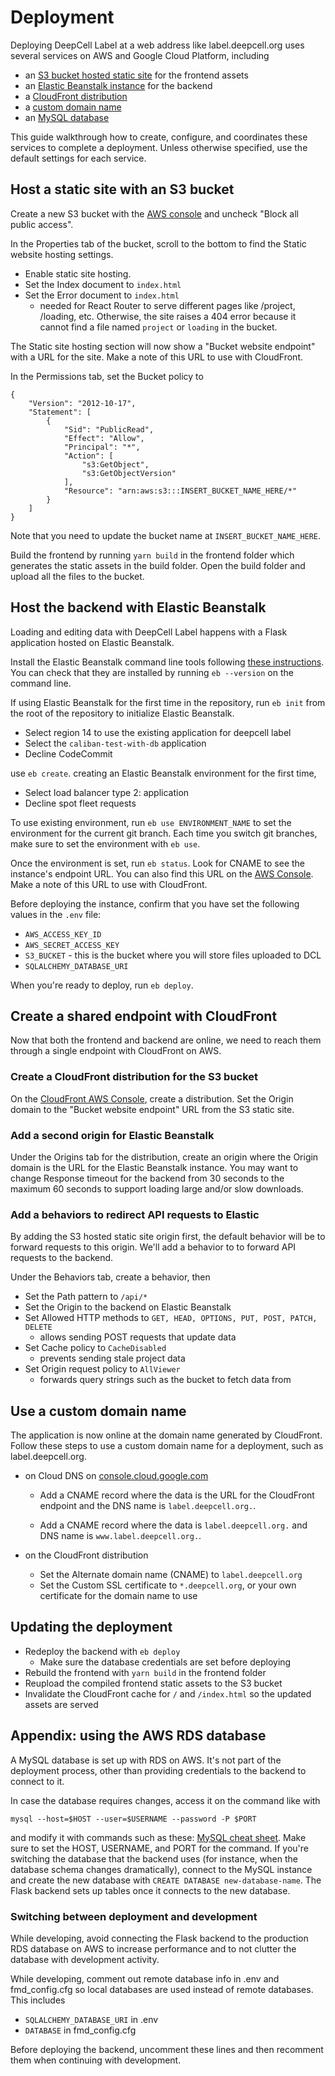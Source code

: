 # Deployment

Deploying DeepCell Label at a web address like label.deepcell.org uses several services on AWS and Google Cloud Platform, including

- an [S3 bucket hosted static site](#host-a-static-site-with-an-s3-bucket) for the frontend assets
- an [Elastic Beanstalk instance](#host-the-backend-with-elastic-beanstalk) for the backend
- a [CloudFront distribution](#create-a-shared-endpoint-with-cloudfront)
- a [custom domain name](#use-a-custom-domain-name)
- an [MySQL database](#appendix-using-the-aws-rds-database)

This guide walkthrough how to create, configure, and coordinates these services to complete a deployment. Unless otherwise specified, use the default settings for each service.

## Host a static site with an S3 bucket

Create a new S3 bucket with the [AWS console](https://s3.console.aws.amazon.com/s3/buckets) and uncheck "Block all public access".

In the Properties tab of the bucket, scroll to the bottom to find the Static website hosting settings.

- Enable static site hosting.
- Set the Index document to `index.html`
- Set the Error document to `index.html`
  - needed for React Router to serve different pages like /project, /loading, etc. Otherwise, the site raises a 404 error because it cannot find a file named `project` or `loading` in the bucket.

The Static site hosting section will now show a "Bucket website endpoint" with a URL for the site. Make a note of this URL to use with CloudFront.

In the Permissions tab,
set the Bucket policy to

```
{
    "Version": "2012-10-17",
    "Statement": [
        {
            "Sid": "PublicRead",
            "Effect": "Allow",
            "Principal": "*",
            "Action": [
                "s3:GetObject",
                "s3:GetObjectVersion"
            ],
            "Resource": "arn:aws:s3:::INSERT_BUCKET_NAME_HERE/*"
        }
    ]
}
```

Note that you need to update the bucket name at `INSERT_BUCKET_NAME_HERE`.

Build the frontend by running `yarn build` in the frontend folder which generates the static assets in the build folder. Open the build folder and upload all the files to the bucket.

## Host the backend with Elastic Beanstalk

Loading and editing data with DeepCell Label happens with a Flask application hosted on Elastic Beanstalk.

Install the Elastic Beanstalk command line tools following [these instructions](https://docs.aws.amazon.com/elasticbeanstalk/latest/dg/eb-cli3-install.html). You can check that they are installed by running `eb --version` on the command line.

If using Elastic Beanstalk for the first time in the repository, run `eb init` from the root of the repository to initialize Elastic Beanstalk.

- Select region 14 to use the existing application for deepcell label
- Select the `caliban-test-with-db` application
- Decline CodeCommit

use `eb create`. creating an Elastic Beanstalk environment for the first time,

- Select load balancer type 2: application
- Decline spot fleet requests

To use existing environment, run `eb use ENVIRONMENT_NAME` to set the environment for the current git branch. Each time you switch git branches, make sure to set the environment with `eb use`.

Once the environment is set, run `eb status`. Look for CNAME to see the instance's endpoint URL. You can also find this URL on the [AWS Console](https://us-east-2.console.aws.amazon.com/elasticbeanstalk/home). Make a note of this URL to use with CloudFront.

Before deploying the instance, confirm that you have set the following values in the `.env` file:

- `AWS_ACCESS_KEY_ID`
- `AWS_SECRET_ACCESS_KEY`
- `S3_BUCKET` - this is the bucket where you will store files uploaded to DCL
- `SQLALCHEMY_DATABASE_URI`

When you're ready to deploy, run `eb deploy`.

## Create a shared endpoint with CloudFront

Now that both the frontend and backend are online, we need to reach them through a single endpoint with CloudFront on AWS.

### Create a CloudFront distribution for the S3 bucket

On the [CloudFront AWS Console](https://us-east-1.console.aws.amazon.com/cloudfront/v3/home), create a distribution.
Set the Origin domain to the "Bucket website endpoint" URL from the S3 static site.

### Add a second origin for Elastic Beanstalk

Under the Origins tab for the distribution, create an origin where the Origin domain is the URL for the Elastic Beanstalk instance. You may want to change Response timeout for the backend from 30 seconds to the maximum 60 seconds to support loading large and/or slow downloads.

### Add a behaviors to redirect API requests to Elastic

By adding the S3 hosted static site origin first, the default behavior will be to forward requests to this origin. We'll add a behavior to to forward API requests to the backend.

Under the Behaviors tab, create a behavior, then

- Set the Path pattern to `/api/*`
- Set the Origin to the backend on Elastic Beanstalk
- Set Allowed HTTP methods to `GET, HEAD, OPTIONS, PUT, POST, PATCH, DELETE`
  - allows sending POST requests that update data
- Set Cache policy to `CacheDisabled`
  - prevents sending stale project data
- Set Origin request policy to `AllViewer`
  - forwards query strings such as the bucket to fetch data from

## Use a custom domain name

The application is now online at the domain name generated by CloudFront. Follow these steps to use a custom domain name for a deployment, such as label.deepcell.org.

- on Cloud DNS on [console.cloud.google.com](console.cloud.google.com)

  - Add a CNAME record where the data is the URL for the CloudFront endpoint and the DNS name is `label.deepcell.org.`.

  - Add a CNAME record where the data is `label.deepcell.org.` and DNS name is `www.label.deepcell.org.`.

- on the CloudFront distribution
  - Set the Alternate domain name (CNAME) to `label.deepcell.org`
  - Set the Custom SSL certificate to `*.deepcell.org`, or your own certificate for the domain name to use

## Updating the deployment

- Redeploy the backend with `eb deploy`
  - Make sure the database credentials are set before deploying
- Rebuild the frontend with `yarn build` in the frontend folder
- Reupload the compiled frontend static assets to the S3 bucket
- Invalidate the CloudFront cache for `/` and `/index.html` so the updated assets are served

## Appendix: using the AWS RDS database

A MySQL database is set up with RDS on AWS. It's not part of the deployment process, other than providing credentials to the backend to connect to it.

In case the database requires changes, access it on the command like with

```
mysql --host=$HOST --user=$USERNAME --password -P $PORT
```

and modify it with commands such as these: [MySQL cheat sheet](https://devhints.io/mysql). Make sure to set the HOST, USERNAME, and PORT for the command. If you're switching the database that the backend uses (for instance, when the database schema changes dramatically), connect to the MySQL instance and create the new database with `CREATE DATABASE new-database-name`. The Flask backend sets up tables once it connects to the new database.

### Switching between deployment and development

While developing, avoid connecting the Flask backend to the production RDS database on AWS to increase performance and to not clutter the database with development activity.

While developing, comment out remote database info in .env and fmd_config.cfg so local databases are used instead of remote databases. This includes

- `SQLALCHEMY_DATABASE_URI` in .env
- `DATABASE` in fmd_config.cfg

Before deploying the backend, uncomment these lines and then recomment them when continuing with development.
